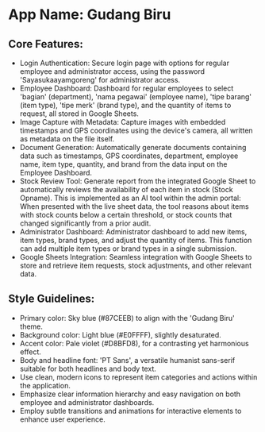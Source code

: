 # **App Name**: Gudang Biru

## Core Features:

- Login Authentication: Secure login page with options for regular employee and administrator access, using the password 'Sayasukaayamgoreng' for administrator access.
- Employee Dashboard: Dashboard for regular employees to select 'bagian' (department), 'nama pegawai' (employee name), 'tipe barang' (item type), 'tipe merk' (brand type), and the quantity of items to request, all stored in Google Sheets.
- Image Capture with Metadata: Capture images with embedded timestamps and GPS coordinates using the device's camera, all written as metadata on the file itself.
- Document Generation: Automatically generate documents containing data such as timestamps, GPS coordinates, department, employee name, item type, quantity, and brand from the data input on the Employee Dashboard.
- Stock Review Tool: Generate report from the integrated Google Sheet to automatically reviews the availability of each item in stock (Stock Opname). This is implemented as an AI tool within the admin portal: When presented with the live sheet data, the tool reasons about items with stock counts below a certain threshold, or stock counts that changed significantly from a prior audit.
- Administrator Dashboard: Administrator dashboard to add new items, item types, brand types, and adjust the quantity of items. This function can add multiple item types or brand types in a single submission.
- Google Sheets Integration: Seamless integration with Google Sheets to store and retrieve item requests, stock adjustments, and other relevant data.

## Style Guidelines:

- Primary color: Sky blue (#87CEEB) to align with the 'Gudang Biru' theme.
- Background color: Light blue (#E0FFFF), slightly desaturated.
- Accent color: Pale violet (#D8BFD8), for a contrasting yet harmonious effect.
- Body and headline font: 'PT Sans', a versatile humanist sans-serif suitable for both headlines and body text.
- Use clean, modern icons to represent item categories and actions within the application.
- Emphasize clear information hierarchy and easy navigation on both employee and administrator dashboards.
- Employ subtle transitions and animations for interactive elements to enhance user experience.